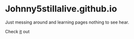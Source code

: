 # Johnny5stillalive.github.io
Just messing around and learning pages nothing to see hear.

Check [it](https://Johnny5StillAlive.github.io/) out
